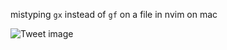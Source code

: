 mistyping `gx` instead of `gf` on a file in nvim on mac


![Tweet image](/assets/crosspoast/GiaEwCuasAAnAE7.png)

